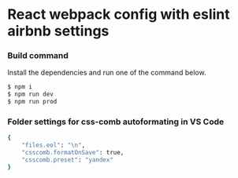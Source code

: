 # React webpack config with eslint airbnb settings

### Build command

Install the dependencies and run one of the command below.

```sh
$ npm i
$ npm run dev
$ npm run prod
```

### Folder settings for css-comb autoformating in VS Code

```sh
{
    "files.eol": "\n",
    "csscomb.formatOnSave": true,
    "csscomb.preset": "yandex"
}
```
